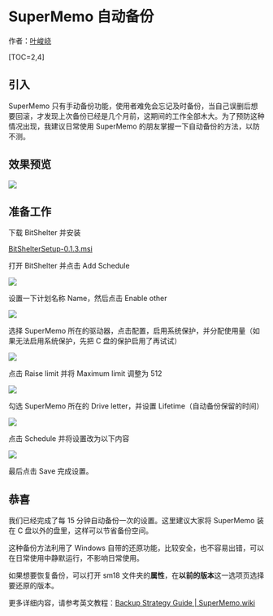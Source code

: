 # SuperMemo 自动备份

作者：[叶峻峣](https://www.zhihu.com/people/L.M.Sherlock)

[TOC=2,4]

## 引入

SuperMemo 只有手动备份功能，使用者难免会忘记及时备份，当自己误删后想要回滚，才发现上次备份已经是几个月前，这期间的工作全部木大。为了预防这种情况出现，我建议日常使用 SuperMemo 的朋友掌握一下自动备份的方法，以防不测。

## 效果预览

![](https://pic2.zhimg.com/80/v2-3dd1854f2cf886c5d79a6dff5dbcad05_1440w.jpg)

## 准备工作

下载 BitShelter 并安装

[BitShelterSetup-0.1.3.msi](https://github.com/supermemo/SuperMemoBackup/releases/download/0.1c-beta/BitShelterSetup-0.1.3.msi)

打开 BitShelter 并点击 Add Schedule

![](https://pic2.zhimg.com/80/v2-543c682a9fdc8e107ee75a6dc93a7059_1440w.jpg)

设置一下计划名称 Name，然后点击 Enable other

![](https://pic4.zhimg.com/80/v2-ac9246046b200669f125a29dee75b853_1440w.jpg)

选择 SuperMemo 所在的驱动器，点击配置，启用系统保护，并分配使用量（如果无法启用系统保护，先把 C 盘的保护启用了再试试）

![](https://pic3.zhimg.com/80/v2-08a944ed44041039b4bbba3774a7c2ae_1440w.jpg)

点击 Raise limit 并将 Maximum limit 调整为 512

![](https://pic3.zhimg.com/80/v2-7c52688732582ed33c2d3e34a6c9d846_1440w.jpg)

勾选 SuperMemo 所在的 Drive letter，并设置 Lifetime（自动备份保留的时间）

![](https://pic2.zhimg.com/80/v2-3782ec0bed7621271d3079844f6df4f1_1440w.jpg)

点击 Schedule 并将设置改为以下内容

![](https://pic3.zhimg.com/80/v2-315e5afa5bc599e7c3d3a435314e842a_1440w.jpg)

最后点击 Save 完成设置。

## 恭喜

我们已经完成了每 15 分钟自动备份一次的设置。这里建议大家将 SuperMemo 装在 C 盘以外的盘里，这样可以节省备份空间。

这种备份方法利用了 Windows 自带的还原功能，比较安全，也不容易出错，可以在日常使用中静默运行，不影响日常使用。

如果想要恢复备份，可以打开 sm18 文件夹的**属性**，在**以前的版本**这一选项页选择要还原的版本。

更多详细内容，请参考英文教程：[Backup Strategy Guide | SuperMemo.wiki](https://www.supermemo.wiki/en/supermemo/backup-guide)